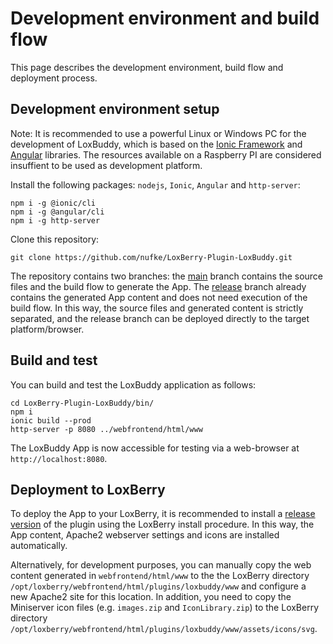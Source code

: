 # Development environment and build flow

This page describes the development environment, build flow and deployment process.

## Development environment setup

Note: It is recommended to use a powerful Linux or Windows PC for the development of LoxBuddy, which is based on the [Ionic Framework](https://ionicframework.com/) and [Angular](https://angular.io/) libraries. The resources available on a Raspberry PI are considered insuffient to be used as development platform.

Install the following packages: `nodejs`, `Ionic`, `Angular` and `http-server`:

```
npm i -g @ionic/cli
npm i -g @angular/cli
npm i -g http-server
```

Clone this repository:

```
git clone https://github.com/nufke/LoxBerry-Plugin-LoxBuddy.git
```

The repository contains two branches: the [main](https://github.com/nufke/LoxBerry-Plugin-LoxBuddy/tree/main) branch contains the source files and the build flow to generate the App. The [release](https://github.com/nufke/LoxBerry-Plugin-LoxBuddy/tree/release) branch already contains the generated App content and does not need execution of the build flow. In this way, the source files and generated content is strictly separated, and the release branch can be deployed directly to the target platform/browser.
## Build and test

You can build and test the LoxBuddy application as follows:
```
cd LoxBerry-Plugin-LoxBuddy/bin/
npm i
ionic build --prod
http-server -p 8080 ../webfrontend/html/www
```

The LoxBuddy App is now accessible for testing via a web-browser at `http://localhost:8080`.

## Deployment to LoxBerry

To deploy the App to your LoxBerry, it is recommended to install a [release version](https://github.com/nufke/LoxBerry-Plugin-LoxBuddy/releases) of the plugin using the LoxBerry install procedure. In this way, the App content, Apache2 webserver settings and icons are installed automatically.

Alternatively, for development purposes, you can manually copy the web content generated in `webfrontend/html/www` to the the LoxBerry directory `/opt/loxberry/webfrontend/html/plugins/loxbuddy/www` and configure a new Apache2 site for this location. In addition, you need to copy the Miniserver icon files (e.g. `images.zip` and `IconLibrary.zip`) to the LoxBerry directory `/opt/loxberry/webfrontend/html/plugins/loxbuddy/www/assets/icons/svg`.